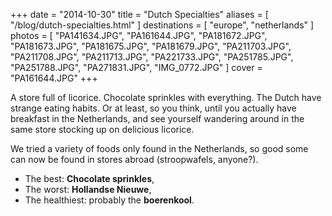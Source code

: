 +++
date    = "2014-10-30"
title   = "Dutch Specialties"
aliases = [ "/blog/dutch-specialties.html" ]
destinations = [ "europe", "netherlands" ]
photos  = [
  "PA141634.JPG", "PA161644.JPG", "PA181672.JPG", "PA181673.JPG", "PA181675.JPG",
  "PA181679.JPG", "PA211703.JPG", "PA211708.JPG", "PA211713.JPG", "PA221733.JPG",
  "PA251785.JPG", "PA251788.JPG", "PA271831.JPG", "IMG_0772.JPG"
]
cover = "PA161644.JPG"
+++

A store full of licorice. Chocolate sprinkles with everything. The Dutch have strange eating habits. Or at least, so you think, until you actually have breakfast in the Netherlands, and see yourself wandering around in the same store stocking up on delicious licorice.
<!--more-->
We tried a variety of foods only found in the Netherlands, so good some can now be found in stores abroad (stroopwafels, anyone?).

* The best: **Chocolate sprinkles**,
* The worst: **Hollandse Nieuwe**,
* The healthiest: probably the **boerenkool**.